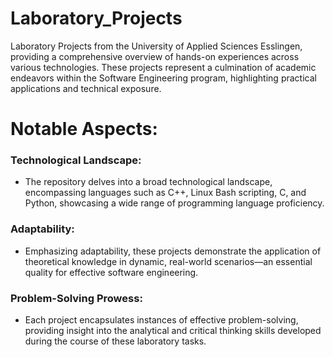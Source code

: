 # Laboratory_Projects
Laboratory Projects from the University of Applied Sciences Esslingen, providing a comprehensive overview of hands-on experiences across various technologies. 
These projects represent a culmination of academic endeavors within the Software Engineering program, highlighting practical applications and technical exposure.

# Notable Aspects:
### Technological Landscape: 
- The repository delves into a broad technological landscape, encompassing languages such as C++, Linux Bash scripting, C, and Python, showcasing a wide range of programming language proficiency.

### Adaptability: 
- Emphasizing adaptability, these projects demonstrate the application of theoretical knowledge in dynamic, real-world scenarios—an essential quality for effective software engineering.

### Problem-Solving Prowess: 
- Each project encapsulates instances of effective problem-solving, providing insight into the analytical and critical thinking skills developed during the course of these laboratory tasks.



